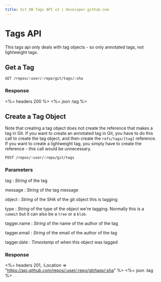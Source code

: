 ```yaml
---
title: Git DB Tags API v3 | developer.github.com
---
```


# Tags API

This tags api only deals with tag objects - so only annotated tags, not
lightweight tags.

## Get a Tag

    GET /repos/:user/:repo/git/tags/:sha

### Response

<%= headers 200 %>
<%= json :tag %>

## Create a Tag Object

Note that creating a tag object does not create the reference that
makes a tag in Git.  If you want to create an annotated tag in Git,
you have to do this call to create the tag object, and then create
the `refs/tags/[tag]` reference.  If you want to create a lightweight
tag, you simply have to create the reference - this call would be 
unnecessary.

    POST /repos/:user/:repo/git/tags

### Parameters

tag
: _String_ of the tag

message
: _String_ of the tag message

object
: _String_ of the SHA of the git object this is tagging

type
: _String_ of the type of the object we're tagging. Normally this is a
`commit` but it can also be a `tree` or a `blob`.

tagger.name
: _String_ of the name of the author of the tag

tagger.email
: _String_ of the email of the author of the tag

tagger.date
: _Timestamp_ of when this object was tagged

### Response

<%= headers 201,
      :Location => "https://api.github.com/repos/:user/:repo/git/tags/:sha" %>
<%= json :tag %>

